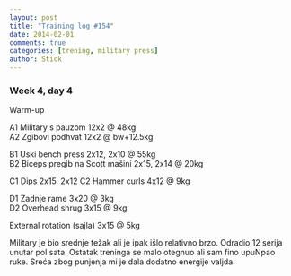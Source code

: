 ```yaml
---
layout: post
title: "Training log #154"
date: 2014-02-01
comments: true
categories: [trening, military press]
author: Stick
---
```


### Week 4, day 4

Warm-up  

A1 Military s pauzom 12x2 @ 48kg    
A2 Zgibovi podhvat 12x2 @ bw+12.5kg  

B1 Uski bench press 2x12, 2x10 @ 55kg  
B2 Biceps pregib na Scott mašini 2x15, 2x14 @ 20kg  

C1 Dips 2x15, 2x12
C2 Hammer curls 4x12 @ 9kg  

D1 Zadnje rame 3x20 @ 3kg  
D2 Overhead shrug 3x15 @ 9kg  

External rotation (sajla) 3x15 @ 5kg  

Military je bio srednje težak ali je ipak išlo relativno brzo. Odradio 12 serija unutar pol sata. Ostatak treninga se malo otegnuo ali sam fino upuNpao ruke. Sreća zbog punjenja mi je dala dodatno energije valjda.